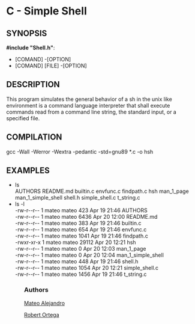  <h1 class="gap">C - Simple Shell</h1>
<h2>SYNOPSIS</h2>
<p><strong>#include "Shell.h"</strong>:</p>
<ul>
<li>[COMAND] -[OPTION]</li>
<li>[COMAND] [FILE] -[OPTION]</li>
</ul>
<h2>DESCRIPTION</h2>
<p>    This program simulates the general behavior of a sh in the unix
       like environment is a command language interpreter that shall
       execute commands read from a command line string, the standard
       input, or a specified file.</p>
<h2> COMPILATION </h2>
gcc -Wall -Werror -Wextra -pedantic -std=gnu89 *.c -o hsh
<h2>EXAMPLES</h2>
<ul>
 <li> ls <br>
   AUTHORS  README.md  builtin.c  envfunc.c  findpath.c  hsh  man_1_page  man_1_simple_shell  shell.h  simple_shell.c  t_string.c </li>
 <li> ls -l <br>
        -rw-r--r-- 1 mateo mateo   423 Apr 19 21:46 AUTHORS <br>
       -rw-r--r-- 1 mateo mateo  6436 Apr 20 12:00 README.md<br>
       -rw-r--r-- 1 mateo mateo   383 Apr 19 21:46 builtin.c<br>
       -rw-r--r-- 1 mateo mateo   654 Apr 19 21:46 envfunc.c<br>
       -rw-r--r-- 1 mateo mateo  1041 Apr 19 21:46 findpath.c<br>
       -rwxr-xr-x 1 mateo mateo 29112 Apr 20 12:21 hsh<br>
       -rw-r--r-- 1 mateo mateo     0 Apr 20 12:03 man_1_page<br>
       -rw-r--r-- 1 mateo mateo     0 Apr 20 12:04 man_1_simple_shell<br>
       -rw-r--r-- 1 mateo mateo   448 Apr 19 21:46 shell.h<br>
       -rw-r--r-- 1 mateo mateo  1054 Apr 20 12:21 simple_shell.c<br>
      -rw-r--r-- 1 mateo mateo  1456 Apr 19 21:46 t_string.c </li>
<ul>
<h3>Authors</h3>
<p><a title="Mateo Alejandro" href="https://github.com/MateoAlejandro0331">Mateo Alejandro</a></p>
<p><a title="Robert Ortega" href="https://github.com/Robert-octavo/simple_shell">Robert Ortega</a></p>
<p>&nbsp;</p>
